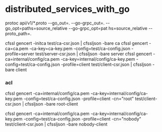 # distributed_services_with_go
protoc api/v1/*.proto  --go_out=.  --go-grpc_out=.  --go_opt=paths=source_relative  --go-grpc_opt=pat
hs=source_relative  --proto_path=.

cfssl gencert -initca test/ca-csr.json | cfssljson -bare ca
cfssl gencert -ca=ca.pem -ca-key=ca-key.pem -config=test/ca-config.json -profile=server test/server-csr.json | cfssljson -bare server
cfssl gencert  -ca=internal/config/ca.pem  -ca-key=internal/config/ca-key.pem  -config=test/ca-config.json  -profile=client  test/client-csr.json | cfssljson -bare client

### acl
cfssl gencert -ca=internal/config/ca.pem -ca-key=internal/config/ca-key.pem -config=test/ca-config.json -profile=client -cn="root" test/client-csr.json | cfssljson -bare root-client

cfssl gencert -ca=internal/config/ca.pem -ca-key=internal/config/ca-key.pem -config=test/ca-config.json -profile=client -cn="nobody" test/client-csr.json | cfssljson -bare nobody-client